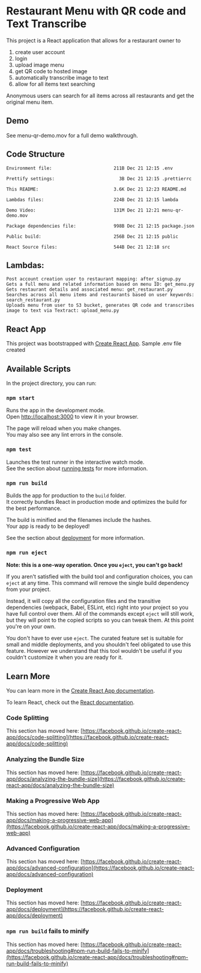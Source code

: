# Restaurant Menu with QR code and Text Transcribe

This project is a React application that allows for a restaurant owner to
1. create user account
2. login
3. upload image menu
4. get QR code to hosted image
5. automatically transcribe image to text
6. allow for all items text searching

Anonymous users can search for all items across all restaurants and get the original menu item.

## Demo

See menu-qr-demo.mov for a full demo walkthrough.

## Code Structure
```
Environment file:				        211B Dec 21 12:15 .env

Prettify settings:				          3B Dec 21 12:15 .prettierrc

This README:					        3.6K Dec 21 12:23 README.md

Lambdas files:					        224B Dec 21 12:15 lambda

Demo Video: 					        131M Dec 21 12:21 menu-qr-demo.mov

Package dependencies file:		        998B Dec 21 12:15 package.json

Public build:					        256B Dec 21 12:15 public

React Source files:				        544B Dec 21 12:18 src
```

## Lambdas:

```
Post account creation user to restaurant mapping: after_signup.py
Gets a full menu and related information based on menu ID: get_menu.py
Gets restaurant details and associated menu: get_restaurant.py
Searches across all menu items and restaurants based on user keywords: search_restaurant.py
Uploads menu from user to S3 bucket, generates QR code and transcribes image to text via Textract: upload_menu.py
```

## React App

This project was bootstrapped with [Create React App](https://github.com/facebook/create-react-app).
Sample .env file created

## Available Scripts

In the project directory, you can run:

### `npm start`

Runs the app in the development mode.\
Open [http://localhost:3000](http://localhost:3000) to view it in your browser.

The page will reload when you make changes.\
You may also see any lint errors in the console.

### `npm test`

Launches the test runner in the interactive watch mode.\
See the section about [running tests](https://facebook.github.io/create-react-app/docs/running-tests) for more information.

### `npm run build`

Builds the app for production to the `build` folder.\
It correctly bundles React in production mode and optimizes the build for the best performance.

The build is minified and the filenames include the hashes.\
Your app is ready to be deployed!

See the section about [deployment](https://facebook.github.io/create-react-app/docs/deployment) for more information.

### `npm run eject`

**Note: this is a one-way operation. Once you `eject`, you can't go back!**

If you aren't satisfied with the build tool and configuration choices, you can `eject` at any time. This command will remove the single build dependency from your project.

Instead, it will copy all the configuration files and the transitive dependencies (webpack, Babel, ESLint, etc) right into your project so you have full control over them. All of the commands except `eject` will still work, but they will point to the copied scripts so you can tweak them. At this point you're on your own.

You don't have to ever use `eject`. The curated feature set is suitable for small and middle deployments, and you shouldn't feel obligated to use this feature. However we understand that this tool wouldn't be useful if you couldn't customize it when you are ready for it.

## Learn More

You can learn more in the [Create React App documentation](https://facebook.github.io/create-react-app/docs/getting-started).

To learn React, check out the [React documentation](https://reactjs.org/).

### Code Splitting

This section has moved here: [https://facebook.github.io/create-react-app/docs/code-splitting](https://facebook.github.io/create-react-app/docs/code-splitting)

### Analyzing the Bundle Size

This section has moved here: [https://facebook.github.io/create-react-app/docs/analyzing-the-bundle-size](https://facebook.github.io/create-react-app/docs/analyzing-the-bundle-size)

### Making a Progressive Web App

This section has moved here: [https://facebook.github.io/create-react-app/docs/making-a-progressive-web-app](https://facebook.github.io/create-react-app/docs/making-a-progressive-web-app)

### Advanced Configuration

This section has moved here: [https://facebook.github.io/create-react-app/docs/advanced-configuration](https://facebook.github.io/create-react-app/docs/advanced-configuration)

### Deployment

This section has moved here: [https://facebook.github.io/create-react-app/docs/deployment](https://facebook.github.io/create-react-app/docs/deployment)

### `npm run build` fails to minify

This section has moved here: [https://facebook.github.io/create-react-app/docs/troubleshooting#npm-run-build-fails-to-minify](https://facebook.github.io/create-react-app/docs/troubleshooting#npm-run-build-fails-to-minify)
